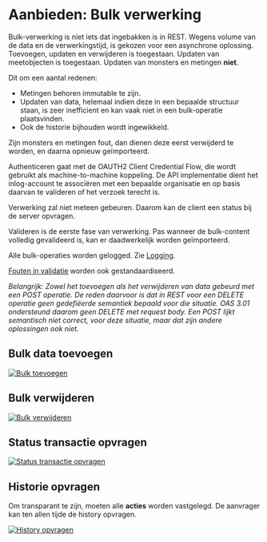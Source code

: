 # Aanbieden: Bulk verwerking

Bulk-verwerking is niet iets dat ingebakken is in REST. Wegens volume van de data en de verwerkingstijd, is gekozen voor een asynchrone oplossing.
Toevoegen, updaten en verwijderen is toegestaan.
Updaten van meetobjecten is toegestaan. Updaten van monsters en metingen __niet__.

Dit om een aantal redenen:

- Metingen behoren immutable te zijn.
- Updaten van data, helemaal indien deze in een bepaalde structuur staan, is zeer inefficient en kan vaak niet in een bulk-operatie plaatsvinden.
- Ook de historie bijhouden wordt ingewikkeld.

Zijn monsters en metingen fout, dan dienen deze eerst verwijderd te worden, en daarna opnieuw ge&iuml;mporteerd.

Authenticeren gaat met de OAUTH2 Client Credential Flow, die wordt gebruikt als machine-to-machine koppeling.
De API implementatie dient het inlog-account te associëren met een bepaalde organisatie en op basis daarvan te valideren of het verzoek terecht is.

Verwerking zal niet meteen gebeuren. Daarom kan de client een status bij de server opvragen.

Valideren is de eerste fase van verwerking. Pas wanneer de bulk-content volledig gevalideerd is, kan er daadwerkelijk worden ge&iuml;mporteerd.

Alle bulk-operaties worden gelogged. Zie [Logging](logging.md).

[Fouten in validatie](validatie.md#validatiefouten) worden ook gestandaardiseerd.

*Belangrijk: Zowel het toevoegen als het verwijderen van data gebeurd met een POST operatie. De reden daarvoor is dat in REST voor een DELETE operatie geen gedefiëerde semantiek bepaald voor die situatie. OAS 3.01 ondersteund daarom geen DELETE met request body.
Een POST lijkt semantisch niet correct, voor deze situatie, maar dat zijn andere oplossingen ook niet.*

## Bulk data toevoegen

[![Bulk toevoegen](https://mermaid.ink/img/pako:eNqNksFqwzAMhl9F-LRB-wI5FLImYz002ZpksJKLZqupaWJ3jlK2lb77vHmFQUmZTuLXr8-GX0chrSIRiZ7eBjKSEo2Nw6424GuPjrXUezQM81aT4Uu9IHcgF_Tgmc5mQYzgdWh3oE1P7nczs0zgdLNlsBs4256x1Yq8CeSfV8LU0wI2giqLq_IhXy3WafI_nCO5ZTIjvPt8dbdIkjS7BotbeAfffVrakQFE09DBITZqhFrmOSzj7AVW6VOVFmVx9asBDGypZ88eYcbzefpYpskNOzQ9StbWTLW6rY2YiI5ch1r5EI_f67XgLXVUi8i3Ct2uFrU5eR8ObIsPI0XEbqCJGPYK-Ry4iDbY9l4lpdm6ZbiKn-OYCB_02tqz5_QFys2-Cw)](https://mermaid.live/edit#pako:eNqNksFqwzAMhl9F-LRB-wI5FLImYz002ZpksJKLZqupaWJ3jlK2lb77vHmFQUmZTuLXr8-GX0chrSIRiZ7eBjKSEo2Nw6424GuPjrXUezQM81aT4Uu9IHcgF_Tgmc5mQYzgdWh3oE1P7nczs0zgdLNlsBs4256x1Yq8CeSfV8LU0wI2giqLq_IhXy3WafI_nCO5ZTIjvPt8dbdIkjS7BotbeAfffVrakQFE09DBITZqhFrmOSzj7AVW6VOVFmVx9asBDGypZ88eYcbzefpYpskNOzQ9StbWTLW6rY2YiI5ch1r5EI_f67XgLXVUi8i3Ct2uFrU5eR8ObIsPI0XEbqCJGPYK-Ry4iDbY9l4lpdm6ZbiKn-OYCB_02tqz5_QFys2-Cw)

## Bulk verwijderen

[![Bulk verwijderen](https://mermaid.ink/img/pako:eNqNk91uwjAMhV_FyhWT4AV6gVRo0dBEu0HZNNQbk5iS0SYsTdkP4t2X0lXaNFGWq8g5-U5sx0fGtSDmsZJeK1KcAomZwSJV4NYejZVc7lFZGOeSlP0bX5A5kGnijWYwHDZBD9ZVvgO3e5MvggypRhZpS2BktrWgN9BqHzGXgshY4D-smlOHbNgeLCN_mdzG8-kqDP6HM8S3tvX-w5vE89E0CMKoC-bn8F7n8alpRwoQVUYHg5iJC9QkjmHmR89d0Fita5oAa1CVyK3UaiDFxbzvovip85VJyyGQCta0RSUolyq78kiYhw_LcJEsuuATXbki1uBDXVl0LhewIz9oiT1Xpu8-CAJ3CaEgC5sz6-Zq-2oTKCvOqTzo_IKdPx6H90kY9H6X0dFZnxVkCpTCffBjfT1ldksFpcxzW4Fml7JUnZwOK6sXH4ozz5qK-qzaO_N2GJi3wbx0URLSajNrJuY8OH3mhmCldas5fQGyUR4F)](https://mermaid.live/edit#pako:eNqNk91uwjAMhV_FyhWT4AV6gVRo0dBEu0HZNNQbk5iS0SYsTdkP4t2X0lXaNFGWq8g5-U5sx0fGtSDmsZJeK1KcAomZwSJV4NYejZVc7lFZGOeSlP0bX5A5kGnijWYwHDZBD9ZVvgO3e5MvggypRhZpS2BktrWgN9BqHzGXgshY4D-smlOHbNgeLCN_mdzG8-kqDP6HM8S3tvX-w5vE89E0CMKoC-bn8F7n8alpRwoQVUYHg5iJC9QkjmHmR89d0Fita5oAa1CVyK3UaiDFxbzvovip85VJyyGQCta0RSUolyq78kiYhw_LcJEsuuATXbki1uBDXVl0LhewIz9oiT1Xpu8-CAJ3CaEgC5sz6-Zq-2oTKCvOqTzo_IKdPx6H90kY9H6X0dFZnxVkCpTCffBjfT1ldksFpcxzW4Fml7JUnZwOK6sXH4ozz5qK-qzaO_N2GJi3wbx0URLSajNrJuY8OH3mhmCldas5fQGyUR4F)

## Status transactie opvragen

[![Status transactie opvragen](https://mermaid.ink/img/pako:eNqNk8FuwjAMhl_FymmT4AV6QCoraAjRarRsGurFJKaNaJMuTdE2xLsvpas0bSosp8ixv9927BPjWhDzWE1vDSlOgcTMYJkqcKdCYyWXFSoLD4UkZf_aYzJHMp298xlPJp3Rg9qibWrQ1dFgRgruSrJgDaoauZVajaW470JDbQmMzHILeg99_DMWUhAZC_yHfPfqZDo9Dzahv0keo_ViOwv-hzPEc0tqgDeP1tNFEMzCazC_gHdwt09NB1caosrIlYmZGKAmUQQrP3y9Bo3UrqWJX00arHsZRi9Xs0x6DoFUsKMclaBCquxGkrCePW1mcRJfg89145rYgo9tZ9GpDGCnftAT71ybvv9BELgghHYq9hfW7WloRaBuOKf6qIsBuWiZKjZiJZkSpXDjfWodU2ZzKillnrsKNIeUpers_LCxOv5QnHnWNDRiTeVk-lVg3h6L2llJSKvNqtuXy9qMmFuBrda9z_kLygEdnw)](https://mermaid.live/edit#pako:eNqNk8FuwjAMhl_FymmT4AV6QCoraAjRarRsGurFJKaNaJMuTdE2xLsvpas0bSosp8ixv9927BPjWhDzWE1vDSlOgcTMYJkqcKdCYyWXFSoLD4UkZf_aYzJHMp298xlPJp3Rg9qibWrQ1dFgRgruSrJgDaoauZVajaW470JDbQmMzHILeg99_DMWUhAZC_yHfPfqZDo9Dzahv0keo_ViOwv-hzPEc0tqgDeP1tNFEMzCazC_gHdwt09NB1caosrIlYmZGKAmUQQrP3y9Bo3UrqWJX00arHsZRi9Xs0x6DoFUsKMclaBCquxGkrCePW1mcRJfg89145rYgo9tZ9GpDGCnftAT71ybvv9BELgghHYq9hfW7WloRaBuOKf6qIsBuWiZKjZiJZkSpXDjfWodU2ZzKillnrsKNIeUpers_LCxOv5QnHnWNDRiTeVk-lVg3h6L2llJSKvNqtuXy9qMmFuBrda9z_kLygEdnw)

## Historie opvragen

Om transparant te zijn, moeten alle __acties__ worden vastgelegd. De aanvrager kan ten allen tijde de history opvragen.

[![History opvragen](https://mermaid.ink/img/pako:eNqNkt1KxDAQhV9lyJVC9wV6sVBtxUW2xf4ILrkZmtk2bpvUNF3UZd_daCgo0sVcDWdOviE5c2K1FsRCNtLrRKqmWGJjsOcK3BnQWFnLAZWF206Ssn_1gsyRjNe9Z7VeezGEVo5WG0m-nWpLYGTTWtB7mD1P2ElBZCzUP0b4rkN5ZghVGlXlfZZvdkn8P5yhurWkFnh3WX6zieMkvQSLOngDV31oOpACRNXQ0SA2YoFaZhlso_QZ8uSxSoqyuETPhhY7h51_adXJl3Hp_dnD1W_fNVcsYD2ZHqVwCZ6-LnJmW-qJs9CVAs2BM67OzoeT1cW7qllozUQBmwaBdk6bhXvsRqeSkG7C1q_E92YEzKW803r2nD8BATa9xg)](https://mermaid.live/edit#pako:eNqNkt1KxDAQhV9lyJVC9wV6sVBtxUW2xf4ILrkZmtk2bpvUNF3UZd_daCgo0sVcDWdOviE5c2K1FsRCNtLrRKqmWGJjsOcK3BnQWFnLAZWF206Ssn_1gsyRjNe9Z7VeezGEVo5WG0m-nWpLYGTTWtB7mD1P2ElBZCzUP0b4rkN5ZghVGlXlfZZvdkn8P5yhurWkFnh3WX6zieMkvQSLOngDV31oOpACRNXQ0SA2YoFaZhlso_QZ8uSxSoqyuETPhhY7h51_adXJl3Hp_dnD1W_fNVcsYD2ZHqVwCZ6-LnJmW-qJs9CVAs2BM67OzoeT1cW7qllozUQBmwaBdk6bhXvsRqeSkG7C1q_E92YEzKW803r2nD8BATa9xg)
